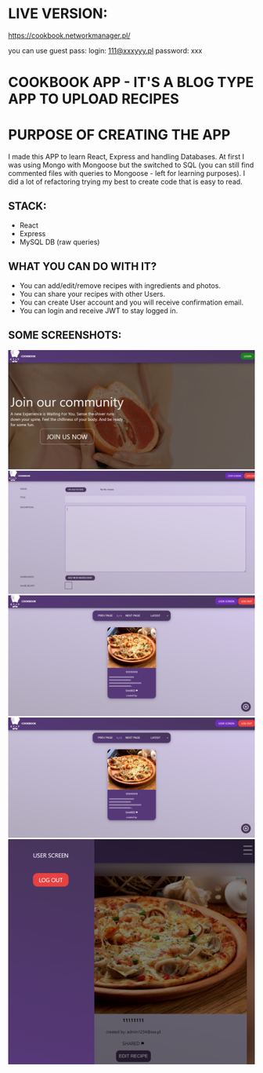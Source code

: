 # LIVE VERSION:
https://cookbook.networkmanager.pl/

you can use guest pass:
login: 111@xxxyyy.pl
password: xxx

# COOKBOOK APP - IT'S A BLOG TYPE APP TO UPLOAD RECIPES

# PURPOSE OF CREATING THE APP
I made this APP to learn React, Express and handling Databases.
At first I was using Mongo with Mongoose but the switched to SQL (you can still find commented files with queries to Mongoose - left for learning purposes).
I did a lot of refactoring trying my best to create code that is easy to read. 

## STACK:
- React
- Express
- MySQL DB (raw queries)

## WHAT YOU CAN DO WITH IT?
- You can add/edit/remove recipes with ingredients and photos.
- You can share your recipes with other Users.
- You can create User account and you will receive confirmation email.
- You can login and receive JWT to stay logged in. 

## SOME SCREENSHOTS:

![screenshot](https://raw.githubusercontent.com/ARTMUC/cookbook/main/screenshots/1%20(1).png "screenshot")
![screenshot](https://raw.githubusercontent.com/ARTMUC/cookbook/main/screenshots/3%20(1).png "screenshot")
![screenshot](https://raw.githubusercontent.com/ARTMUC/cookbook/main/screenshots/4%20(1).png "screenshot")
![screenshot](https://raw.githubusercontent.com/ARTMUC/cookbook/main/screenshots/4%20(1).png "screenshot")
![screenshot](https://raw.githubusercontent.com/ARTMUC/cookbook/main/screenshots/6%20(1).png "screenshot")
